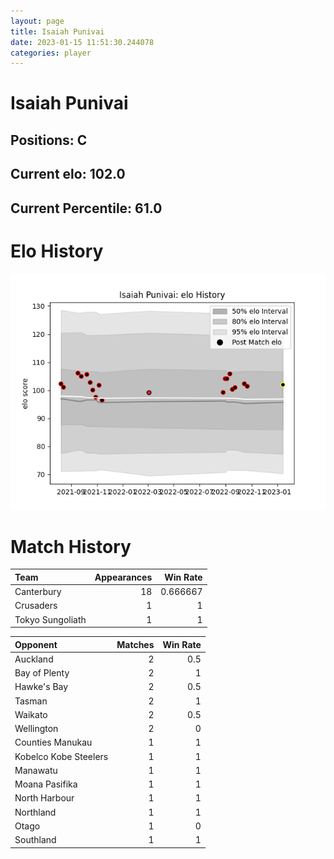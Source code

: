 ```yaml
---  
layout: page  
title: Isaiah Punivai  
date: 2023-01-15 11:51:30.244078  
categories: player  
---
```

# Isaiah Punivai

## Positions: C

## Current elo: 102.0

## Current Percentile: 61.0

# Elo History


![elo history](history_IsaiahPunivai.png)
# Match History


| Team             |   Appearances |   Win Rate |
|:-----------------|--------------:|-----------:|
| Canterbury       |            18 |   0.666667 |
| Crusaders        |             1 |   1        |
| Tokyo Sungoliath |             1 |   1        |

| Opponent              |   Matches |   Win Rate |
|:----------------------|----------:|-----------:|
| Auckland              |         2 |        0.5 |
| Bay of Plenty         |         2 |        1   |
| Hawke's Bay           |         2 |        0.5 |
| Tasman                |         2 |        1   |
| Waikato               |         2 |        0.5 |
| Wellington            |         2 |        0   |
| Counties Manukau      |         1 |        1   |
| Kobelco Kobe Steelers |         1 |        1   |
| Manawatu              |         1 |        1   |
| Moana Pasifika        |         1 |        1   |
| North Harbour         |         1 |        1   |
| Northland             |         1 |        1   |
| Otago                 |         1 |        0   |
| Southland             |         1 |        1   |